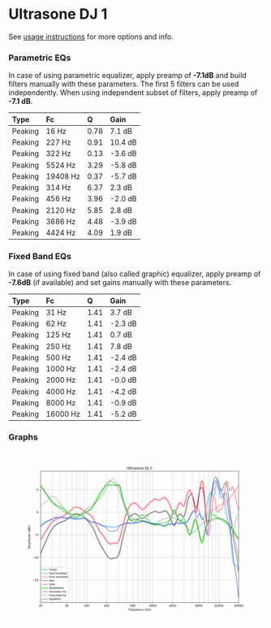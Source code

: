 # Ultrasone DJ 1
See [usage instructions](https://github.com/jaakkopasanen/AutoEq#usage) for more options and info.

### Parametric EQs
In case of using parametric equalizer, apply preamp of **-7.1dB** and build filters manually
with these parameters. The first 5 filters can be used independently.
When using independent subset of filters, apply preamp of **-7.1 dB**.

| Type    | Fc       |    Q | Gain    |
|:--------|:---------|:-----|:--------|
| Peaking | 16 Hz    | 0.78 | 7.1 dB  |
| Peaking | 227 Hz   | 0.91 | 10.4 dB |
| Peaking | 322 Hz   | 0.13 | -3.6 dB |
| Peaking | 5524 Hz  | 3.29 | -5.8 dB |
| Peaking | 19408 Hz | 0.37 | -5.7 dB |
| Peaking | 314 Hz   | 6.37 | 2.3 dB  |
| Peaking | 456 Hz   | 3.96 | -2.0 dB |
| Peaking | 2120 Hz  | 5.85 | 2.8 dB  |
| Peaking | 3686 Hz  | 4.48 | -3.9 dB |
| Peaking | 4424 Hz  | 4.09 | 1.9 dB  |

### Fixed Band EQs
In case of using fixed band (also called graphic) equalizer, apply preamp of **-7.6dB**
(if available) and set gains manually with these parameters.

| Type    | Fc       |    Q | Gain    |
|:--------|:---------|:-----|:--------|
| Peaking | 31 Hz    | 1.41 | 3.7 dB  |
| Peaking | 62 Hz    | 1.41 | -2.3 dB |
| Peaking | 125 Hz   | 1.41 | 0.7 dB  |
| Peaking | 250 Hz   | 1.41 | 7.8 dB  |
| Peaking | 500 Hz   | 1.41 | -2.4 dB |
| Peaking | 1000 Hz  | 1.41 | -2.4 dB |
| Peaking | 2000 Hz  | 1.41 | -0.0 dB |
| Peaking | 4000 Hz  | 1.41 | -4.2 dB |
| Peaking | 8000 Hz  | 1.41 | -0.9 dB |
| Peaking | 16000 Hz | 1.41 | -5.2 dB |

### Graphs
![](./Ultrasone%20DJ%201.png)